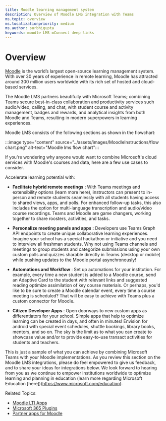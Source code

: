 ```yaml
---
title: Moodle learning management system
description: Overview of Moodle LMS integration with Teams
ms.topic: overview
ms.localizationpriority: medium
ms.author: surbhigupta
keywords: moodle LMS mConnect deep links
---
```


# Overview

[Moodle](https://moodle.com/about/) is the world’s largest open-source learning management system. With over 30 years of experience in remote learning, Moodle has attracted around 300 million users worldwide with its rich set of hosted and cloud-based services.
 
The Moodle LMS partners beautifully with Microsoft Teams; combining Teams secure best-in-class collaboration and productivity services such audio/video, calling, and chat, with student course and activity management, badges and rewards, and analytical insights from both Moodle and Teams, resulting in modern superpowers in learning experiences. 

Moodle LMS consists of the following sections as shown in the flowchart:

:::image type="content" source="../assets/images/MoodleInstructions/flow chart.png" alt-text="Moodle lms flow chart":::
 
If you're wondering why anyone would want to combine Microsoft's cloud services with Moodle's courses and data, here are a few use cases to consider. 

Accelerate learning potential with:
 
* **Facilitate hybrid remote meetings** : With Teams meetings and extensibility options (learn more here), instructors can present to in-person and remote students seamlessly with all students having access to shared views, apps, and polls. 
For enhanced follow-up tasks, this also includes the option for multi-language transcription and audio/video course recordings. Teams and Moodle are game changers, working together to share roosters, activities, and tasks.

* **Personalize meeting panels and apps** : Developers use Teams Graph API endpoints to create unique collaborative learning experiences. Imagine your school has a special hackathon or initiative and you need to interview all freshman students. 
Why not using Teams channels and meetings to group students and categorize submissions using your own custom polls and quizzes sharable directly in Teams (desktop or mobile) while pushing updates to the Moodle portal asynchronously!

* **Automations and Workflow** : Set up automations for your institution. For example, every time a new student is added to a Moodle course, send an Adaptive Card to the student with relevant links and suggested reading optimize assimilation of key course materials. Or perhaps, you'd like to be sure to create a Moodle calendar event, every time a course meeting is scheduled? That will be easy to achieve with Teams plus a custom connector for Moodle.

* **Citizen Developer Apps** :  Open doorways to new custom apps as differentiators for your school. Simple apps that help to optimize learning can be created in days, and often in minutes! Envision for android with special event schedules, shuttle bookings, library books, mentors, and so on. The sky is the limit as to what you can create to showcase value and/or to provide easy-to-use transact activities for students and teachers.
 
This is just a sample of what you can achieve by combining Microsoft Teams with your Moodle implementations. As you review this section on the Moodle LMS integrations, please do feel empowered to give us feedback, and to share your ideas for integrations below. We look forward to hearing from you as we continue to empower institutions worldwide to optimize learning and planning in education (learn more regarding Microsoft Education [here])(https://www.microsoft.com/education).

Related Topics:

* [Moodle LTI Apps](moodle-lti-apps.md)
* [Microsoft 365 Plugins](m365-plugins/m365-plugins-overview.md)
* [Partner apps for Moodle](partner-apps-for-moodle.md)
 
